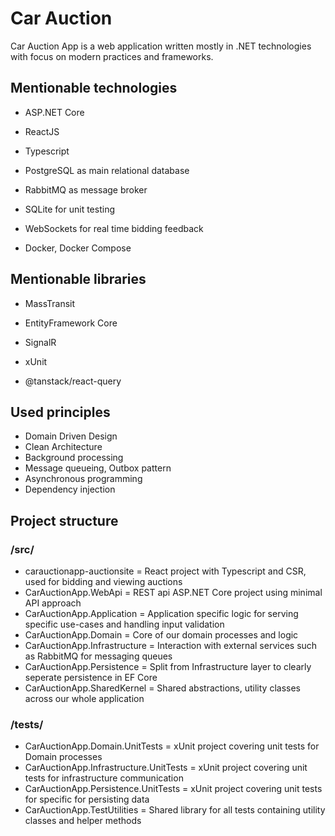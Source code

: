 # Car Auction

Car Auction App is a web application written mostly in .NET technologies with focus on modern practices and frameworks.

## Mentionable technologies

- ASP.NET Core
- ReactJS
- Typescript

- PostgreSQL as main relational database
- RabbitMQ as message broker 
- SQLite for unit testing

- WebSockets for real time bidding feedback

- Docker, Docker Compose

## Mentionable libraries

- MassTransit
- EntityFramework Core
- SignalR
- xUnit

- @tanstack/react-query

## Used principles

- Domain Driven Design
- Clean Architecture
- Background processing
- Message queueing, Outbox pattern
- Asynchronous programming
- Dependency injection

## Project structure

### /src/

- carauctionapp-auctionsite = React project with Typescript and CSR, used for bidding and viewing auctions
- CarAuctionApp.WebApi = REST api ASP.NET Core project using minimal API approach
- CarAuctionApp.Application = Application specific logic for serving specific use-cases and handling input validation
- CarAuctionApp.Domain = Core of our domain processes and logic
- CarAuctionApp.Infrastructure = Interaction with external services such as RabbitMQ for messaging queues
- CarAuctionApp.Persistence = Split from Infrastructure layer to clearly seperate persistence in EF Core
- CarAuctionApp.SharedKernel = Shared abstractions, utility classes across our whole application

### /tests/

- CarAuctionApp.Domain.UnitTests = xUnit project covering unit tests for Domain processes
- CarAuctionApp.Infrastructure.UnitTests = xUnit project covering unit tests for infrastructure communication
- CarAuctionApp.Persistence.UnitTests = xUnit project covering unit tests for specific for persisting data
- CarAuctionApp.TestUtilities = Shared library for all tests containing utility classes and helper methods
